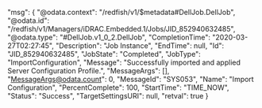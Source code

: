 ﻿
"msg": {
    "@odata.context": "/redfish/v1/$metadata#DellJob.DellJob",
    "@odata.id": "/redfish/v1/Managers/iDRAC.Embedded.1/Jobs/JID_852940632485",
    "@odata.type": "#DellJob.v1_0_2.DellJob",
    "CompletionTime": "2020-03-27T02:27:45",
    "Description": "Job Instance",
    "EndTime": null,
    "Id": "JID_852940632485",
    "JobState": "Completed",
    "JobType": "ImportConfiguration",
    "Message": "Successfully imported and applied Server Configuration Profile.",
    "MessageArgs": [],
    "MessageArgs@odata.count": 0,
    "MessageId": "SYS053",
    "Name": "Import Configuration",
    "PercentComplete": 100,
    "StartTime": "TIME_NOW",
    "Status": "Success",
    "TargetSettingsURI": null,
    "retval": true
}